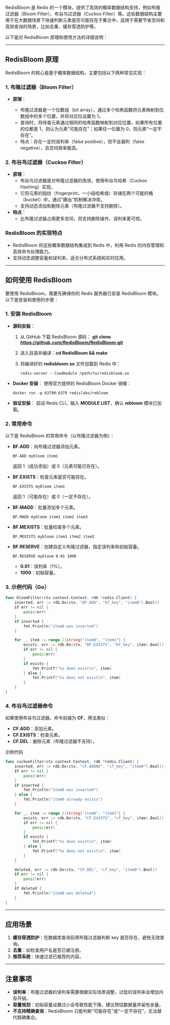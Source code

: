 RedisBloom 是 Redis 的一个模块，提供了高效的概率数据结构支持，例如布隆过滤器（Bloom Filter）、布谷鸟过滤器（Cuckoo Filter）等。这些数据结构主要用于在大数据场景下快速判断元素是否可能存在于集合中，适用于需要节省空间和高效查询的场景，比如去重、缓存穿透防护等。

以下是对 RedisBloom 原理和使用方法的详细说明：

---

## **RedisBloom 原理**

RedisBloom 的核心是基于概率数据结构，主要包括以下两种常见实现：

### 1. **布隆过滤器（Bloom Filter）**

* **原理**：

  * 布隆过滤器是一个位数组（bit array），通过多个哈希函数将元素映射到位数组中的多个位置，并将对应位设置为 1。
  * 查询时，将待查元素通过相同的哈希函数映射到对应位置，如果所有位置的位都是 1，则认为元素“可能存在”；如果任一位置为 0，则元素“一定不存在”。
  * 特点：存在一定的误判率（false positive），但不会漏判（false negative），且空间效率极高。

### 2. **布谷鸟过滤器（Cuckoo Filter）**

* **原理**：
  * 布谷鸟过滤器是对布隆过滤器的改进，使用布谷鸟哈希（Cuckoo Hashing）实现。
  * 它将元素的指纹（fingerprint，一小段哈希值）存储在两个可能的桶（bucket）中，通过“踢出”机制解决冲突。
  * 支持动态添加和删除元素（布隆过滤器不支持删除）。
* **特点**：
  * 比布隆过滤器占用更多空间，但支持删除操作，误判率更可控。

### **RedisBloom 的实现特点**

* RedisBloom 将这些概率数据结构集成到 Redis 中，利用 Redis 的内存管理和高效命令处理能力。
* 支持动态调整容量和误判率，适合分布式系统和实时应用。

---

## **如何使用 RedisBloom**

要使用 RedisBloom，需要先确保你的 Redis 服务器已安装 RedisBloom 模块。以下是安装和使用的步骤：

### **1. 安装 RedisBloom**

* **源码安装**：

  1. 从 GitHub 下载 RedisBloom 源码：
        **git clone https://github.com/RedisBloom/RedisBloom.git**
  2. 进入目录并编译：**cd RedisBloom && make**
  3. 将编译好的 **redisbloom.so** 文件加载到 Redis 中：
  
     `redis-server --loadmodule /path/to/redisbloom.so`
* **Docker 安装**： 使用官方提供的 RedisBloom Docker 镜像：

  `docker run -p 63790:6379 redislabs/rebloom`
* **验证安装**： 启动 Redis CLI，输入 **MODULE LIST**，确认 **rebloom** 模块已加载。

### **2. 常用命令**

以下是 RedisBloom 的常用命令（以布隆过滤器为例）：

* **BF.ADD**：向布隆过滤器添加元素。

  `BF.ADD mybloom item1`

  返回 1（成功添加）或 0（元素可能已存在）。
* **BF.EXISTS**：检查元素是否可能存在。

  `BF.EXISTS mybloom item1`

  返回 1（可能存在）或 0（一定不存在）。
* **BF.MADD**：批量添加多个元素。
  
  `BF.MADD mybloom item1 item2 item3`
* **BF.MEXISTS**：批量检查多个元素。
  
  `BF.MEXISTS mybloom item1 item2 item3`
* **BF.RESERVE**：创建自定义布隆过滤器，指定误判率和初始容量。
  
  `BF.RESERVE mybloom 0.01 1000`

  * **0.01**：误判率（1%）。
  * **1000**：初始容量。

### **3. 示例代码（Go）**

```go
func bloomFilter(ctx context.Context, rdb *redis.Client) {
	inserted, err := rdb.Do(ctx, "BF.ADD", "bf_key", "item0").Bool()
	if err != nil {
		panic(err)
	}
	if inserted {
		fmt.Println("item0 was inserted")
	}

	for _, item := range []string{"item0", "item1"} {
		exists, err := rdb.Do(ctx, "BF.EXISTS", "bf_key", item).Bool()
		if err != nil {
			panic(err)
		}
		if exists {
			fmt.Printf("%s does exist\n", item)
		} else {
			fmt.Printf("%s does not exist\n", item)
		}
	}
}
```

### **4. 布谷鸟过滤器命令**

如果使用布谷鸟过滤器，命令前缀为 **CF**，用法类似：

* **CF.ADD**：添加元素。
* **CF.EXISTS**：检查元素。
* **CF.DEL**：删除元素（布隆过滤器不支持）。

示例代码
```go
func cuckooFilter(ctx context.Context, rdb *redis.Client) {
	inserted, err := rdb.Do(ctx, "CF.ADDNX", "cf_key", "item0").Bool()
	if err != nil {
		panic(err)
	}
	if inserted {
		fmt.Println("item0 was inserted")
	} else {
		fmt.Println("item0 already exists")
	}

	for _, item := range []string{"item0", "item1"} {
		exists, err := rdb.Do(ctx, "CF.EXISTS", "cf_key", item).Bool()
		if err != nil {
			panic(err)
		}
		if exists {
			fmt.Printf("%s does exist\n", item)
		} else {
			fmt.Printf("%s does not exist\n", item)
		}
	}

	deleted, err := rdb.Do(ctx, "CF.DEL", "cf_key", "item0").Bool()
	if err != nil {
		panic(err)
	}
	if deleted {
		fmt.Println("item0 was deleted")
	}
}
```
---

## **应用场景**

1. **缓存穿透防护**：在数据库查询前用布隆过滤器判断 key 是否存在，避免无效查询。
2. **去重**：如检查用户名是否已被注册。
3. **推荐系统**：快速过滤已推荐的内容。

---

## **注意事项**

* **误判率**：布隆过滤器的误判率需要根据实际场景调整，过低的误判率会增加内存开销。
* **容量规划**：初始容量设置过小会导致性能下降，建议预估数据量并留有余量。
* **不支持精确查询**：RedisBloom 只能判断“可能存在”或“一定不存在”，无法替代精确集合。

